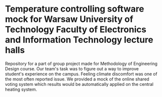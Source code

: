 # Temperature controlling software mock for Warsaw University of Technology Faculty of Electronics and Information Technology lecture halls
Repository for a part of group project made for Methodology of Engineering Design course. Our team's task was to figure out a way to improve student's experience on the campus. Feeling climate discomfort was one of the most often reported issue. We provided a mock of the online shared voting system which results would be automatically applied on the central heating system.
